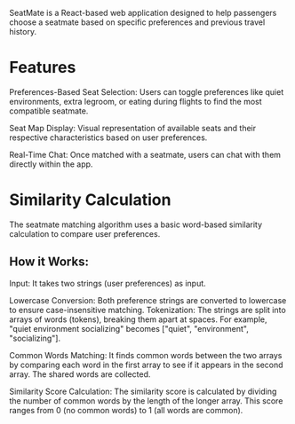 SeatMate is a React-based web application designed to help passengers choose a seatmate based on specific preferences and previous travel history.

# Features
Preferences-Based Seat Selection: Users can toggle preferences like quiet environments, extra legroom, or eating during flights to find the most compatible seatmate.

Seat Map Display: Visual representation of available seats and their respective characteristics based on user preferences.

Real-Time Chat: Once matched with a seatmate, users can chat with them directly within the app.

# Similarity Calculation
The seatmate matching algorithm uses a basic word-based similarity calculation to compare user preferences. 
## How it Works:
Input: It takes two strings (user preferences) as input.

Lowercase Conversion: Both preference strings are converted to lowercase to ensure case-insensitive matching.
Tokenization: The strings are split into arrays of words (tokens), breaking them apart at spaces. For example, "quiet environment socializing" becomes ["quiet", "environment", "socializing"].

Common Words Matching: It finds common words between the two arrays by comparing each word in the first array to see if it appears in the second array. The shared words are collected.

Similarity Score Calculation: The similarity score is calculated by dividing the number of common words by the length of the longer array. This score ranges from 0 (no common words) to 1 (all words are common).
